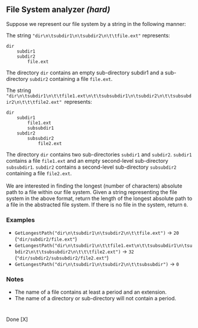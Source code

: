 ## File System analyzer *(hard)*
Suppose we represent our file system by a string in the following manner:

The string `"dir\n\tsubdir1\n\tsubdir2\n\t\tfile.ext"` represents:
```
dir
    subdir1
    subdir2
        file.ext
```

The directory `dir` contains an empty sub-directory subdir1 and a sub-directory `subdir2` containing a file `file.ext`.  

The string `"dir\n\tsubdir1\n\t\tfile1.ext\n\t\tsubsubdir1\n\tsubdir2\n\t\tsubsubdir2\n\t\t\tfile2.ext" `represents:
```
dir
    subdir1
        file1.ext
        subsubdir1
    subdir2
        subsubdir2
            file2.ext
```

The directory `dir` contains two sub-directories `subdir1` and `subdir2`. `subdir1` contains a file `file1.ext` and an empty second-level sub-directory `subsubdir1`. `subdir2` contains a second-level sub-directory `subsubdir2` containing a file `file2.ext`.  
\
We are interested in finding the longest (number of characters) absolute path to a file within our file system. Given a string representing the file system in the above format, return the length of the longest absolute path to a file in the abstracted file system. If there is no file in the system, return `0`.
### Examples
* `GetLongestPath("dir\n\tsubdir1\n\tsubdir2\n\t\tfile.ext")` -> `20` (`"dir/subdir2/file.ext"`)
* `GetLongestPath("dir\n\tsubdir1\n\t\tfile1.ext\n\t\tsubsubdir1\n\tsubdir2\n\t\tsubsubdir2\n\t\t\tfile2.ext")` -> `32` (`"dir/subdir2/subsubdir2/file2.ext"`)
* `GetLongestPath("dir\n\tsubdir1\n\tsubdir2\n\t\tsubsubdir")` -> `0`
### Notes
* The name of a file contains at least a period and an extension.
* The name of a directory or sub-directory will not contain a period.
#
Done [X]